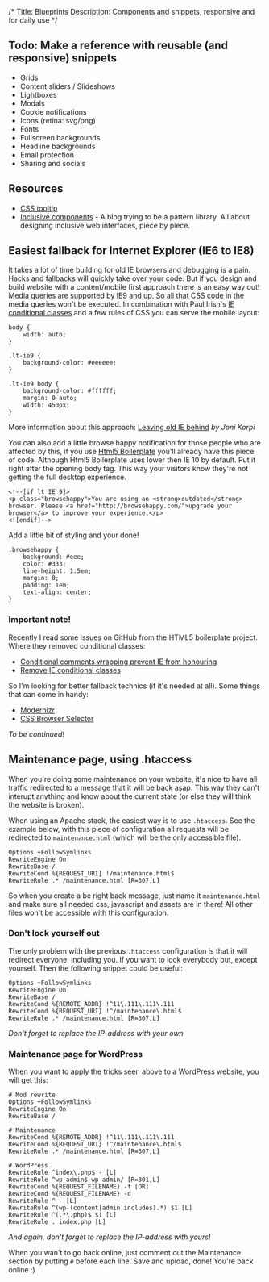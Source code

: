 /*
Title: Blueprints
Description: Components and snippets, responsive and for daily use
*/


## Todo: Make a reference with reusable (and responsive) snippets

* Grids
* Content sliders / Slideshows
* Lightboxes
* Modals
* Cookie notifications
* Icons (retina: svg/png)
* Fonts
* Fullscreen backgrounds
* Headline backgrounds
* Email protection
* Sharing and socials


## Resources

* [CSS tooltip](http://codepen.io/mildrenben/pen/rVBrpK)
* [Inclusive components](https://inclusive-components.design/) - A blog trying to be a pattern library. All about designing inclusive web interfaces, piece by piece.


## Easiest fallback for Internet Explorer (IE6 to IE8)

It takes a lot of time building for old IE browsers and debugging is a pain. Hacks and fallbacks will quickly take over your code. But if you design and build website with a content/mobile first approach there is an easy way out! Media queries are supported by IE9 and up. So all that CSS code in the media queries won't be executed. In combination with Paul Irish's [IE conditional classes](http://paulirish.com/2008/conditional-stylesheets-vs-css-hacks-answer-neither/) and a few rules of CSS you can serve the mobile layout:

	body {
		width: auto;
	}

	.lt-ie9 {
		background-color: #eeeeee;
	}

	.lt-ie9 body {
		background-color: #ffffff;
		margin: 0 auto;
		width: 450px;
	}

More information about this approach: [Leaving old IE behind](http://www.jonikorpi.com/leaving-old-IE-behind/) *by Joni Korpi*

You can also add a little browse happy notification for those people who are affected by this, if you use [Html5 Boilerplate](http://html5boilerplate.com/) you'll already have this piece of code. Although Html5 Boilerplate uses lower then IE 10 by default. Put it right after the opening body tag. This way your visitors know they're not getting the full desktop experience.

	<!--[if lt IE 9]>
	<p class="browsehappy">You are using an <strong>outdated</strong> browser. Please <a href="http://browsehappy.com/">upgrade your browser</a> to improve your experience.</p>
	<![endif]-->

Add a little bit of styling and your done!

	.browsehappy {
	    background: #eee;
	    color: #333;
	    line-height: 1.5em;
	    margin: 0;
	    padding: 1em;
	    text-align: center;
	}

### Important note!

Recently I read some issues on GitHub from the HTML5 boilerplate project. Where they removed conditional classes:

* [Conditional comments wrapping <html> prevent IE from honouring <meta http-equiv=X-UA-Compatible>](https://github.com/h5bp/html5-boilerplate/issues/1187)
* [Remove IE conditional classes](https://github.com/h5bp/html5-boilerplate/issues/1290)

So I'm looking for better fallback technics (if it's needed at all). Some things that can come in handy:

* [Modernizr](http://modernizr.com/)
* [CSS Browser Selector](https://github.com/ridjohansen/css_browser_selector)

*To be continued!*


## Maintenance page, using .htaccess

When you're doing some maintenance on your website, it's nice to have all traffic redirected to a message that it will be back asap. This way they can't interupt anything and know about the current state (or else they will think the website is broken).

When using an Apache stack, the easiest way is to use `.htaccess`. See the example below, with this piece of configuration all requests will be redirected to `maintenance.html` (which will be the only accessible file).

	Options +FollowSymlinks
	RewriteEngine On
	RewriteBase /
	RewriteCond %{REQUEST_URI} !/maintenance.html$
	RewriteRule .* /maintenance.html [R=307,L]

So when you create a be right back message, just name it `maintenance.html` and make sure all needed css, javascript and assets are in there! All other files won't be accessible with this configuration.

### Don't lock yourself out

The only problem with the previous `.htaccess` configuration is that it will redirect everyone, including you. If you want to lock everybody out, except yourself. Then the following snippet could be useful:

	Options +FollowSymlinks
	RewriteEngine On
	RewriteBase /
	RewriteCond %{REMOTE_ADDR} !^11\.111\.111\.111
	RewriteCond %{REQUEST_URI} !^/maintenance\.html$
	RewriteRule .* /maintenance.html [R=307,L]

*Don't forget to replace the IP-address with your own*

### Maintenance page for WordPress

When you want to apply the tricks seen above to a WordPress website, you will get this:

	# Mod rewrite
	Options +FollowSymlinks
	RewriteEngine On
	RewriteBase /

	# Maintenance
	RewriteCond %{REMOTE_ADDR} !^11\.111\.111\.111
	RewriteCond %{REQUEST_URI} !^/maintenance\.html$
	RewriteRule .* /maintenance.html [R=307,L]

	# WordPress
	RewriteRule ^index\.php$ - [L]
	RewriteRule ^wp-admin$ wp-admin/ [R=301,L]
	RewriteCond %{REQUEST_FILENAME} -f [OR]
	RewriteCond %{REQUEST_FILENAME} -d
	RewriteRule ^ - [L]
	RewriteRule ^(wp-(content|admin|includes).*) $1 [L]
	RewriteRule ^(.*\.php)$ $1 [L]
	RewriteRule . index.php [L]

*And again, don't forget to replace the IP-address with yours!*

When you wan't to go back online, just comment out the Maintenance section by putting `#` before each line. Save and upload, done! You're back online :)
